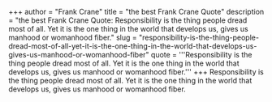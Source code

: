 +++
author = "Frank Crane"
title = "the best Frank Crane Quote"
description = "the best Frank Crane Quote: Responsibility is the thing people dread most of all. Yet it is the one thing in the world that develops us, gives us manhood or womanhood fiber."
slug = "responsibility-is-the-thing-people-dread-most-of-all-yet-it-is-the-one-thing-in-the-world-that-develops-us-gives-us-manhood-or-womanhood-fiber"
quote = '''Responsibility is the thing people dread most of all. Yet it is the one thing in the world that develops us, gives us manhood or womanhood fiber.'''
+++
Responsibility is the thing people dread most of all. Yet it is the one thing in the world that develops us, gives us manhood or womanhood fiber.
